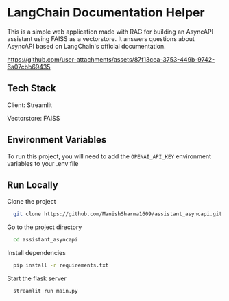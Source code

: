# LangChain Documentation Helper


This is a simple web application made with RAG for building an AsyncAPI assistant using FAISS as a vectorstore. It answers questions about AsyncAPI based on LangChain's official documentation.



https://github.com/user-attachments/assets/87f13cea-3753-449b-9742-6a07cbb69435




## Tech Stack
Client: Streamlit

Vectorstore: FAISS 

## Environment Variables

To run this project, you will need to add the `OPENAI_API_KEY` environment variables to your .env file


## Run Locally

Clone the project

```bash
  git clone https://github.com/ManishSharma1609/assistant_asyncapi.git
```

Go to the project directory

```bash
  cd assistant_asyncapi
```


Install dependencies

```bash
  pip install -r requirements.txt
```

Start the flask server

```bash
  streamlit run main.py
```
